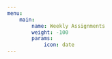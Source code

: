 ```yaml
---
menu:
    main:
        name: Weekly Assignments
        weight: -100
        params:
            icon: date
---
```

































